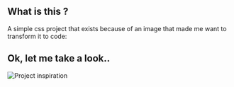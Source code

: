 ## What is this ?
A simple css project that exists because of an image that made me want to transform it to code:

## Ok, let me take a look..
![Project inspiration](https://dribbble.com/shots/1740688-Product-Dashboard-Activity-Feed-UI-UX/attachments/281529)

